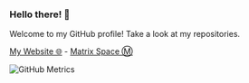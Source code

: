 ### Hello there! 👋
Welcome to my GitHub profile! Take a look at my repositories.

[My Website 🌐](https://linerly.github.io/) - [Matrix Space Ⓜ️](https://matrix.to/#/#linerly:matrix.org)

![GitHub Metrics](https://github-readme-stats.vercel.app/api?username=Linerly&count_private=true&show_icons=true&bg_color=30,1e90ff,1e30ff&title_color=fff&text_color=fff&icon_color=fff)
